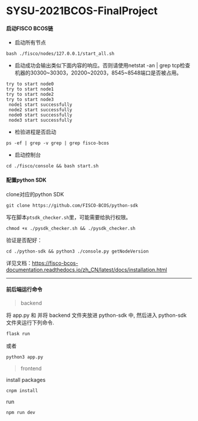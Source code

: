# SYSU-2021BCOS-FinalProject

#### 启动FISCO BCOS链
- 启动所有节点
```shell
bash ./fisco/nodes/127.0.0.1/start_all.sh
```
- 启动成功会输出类似下面内容的响应。否则请使用netstat -an | grep tcp检查机器的30300~30303，20200~20203，8545~8548端口是否被占用。
```shell
try to start node0
try to start node1
try to start node2
try to start node3
 node1 start successfully
 node2 start successfully
 node0 start successfully
 node3 start successfully
```
- 检验进程是否启动
```shell
ps -ef | grep -v grep | grep fisco-bcos
```

- 启动控制台
```shell
cd ./fisco/console && bash start.sh
```

#### 配置python SDK
clone对应的python SDK
```shell
git clone https://github.com/FISCO-BCOS/python-sdk
```

写在脚本`ptsdk_checker.sh`里，可能需要给执行权限。
```shell
chmod +x ./pysdk_checker.sh && ./pysdk_checker.sh
```
验证是否配好：
```shell
cd ./python-sdk && python3 ./console.py getNodeVersion
```

详见文档：https://fisco-bcos-documentation.readthedocs.io/zh_CN/latest/docs/installation.html

---

#### 前后端运行命令

> backend

将 app.py 和 并将 backend 文件夹放进 python-sdk 中, 然后进入 python-sdk 文件夹运行下列命令.

``` bash
flask run
```
或者
``` bash
python3 app.py
```
> frontend

install packages
``` bash
cnpm install
```
run
```
npm run dev
```

